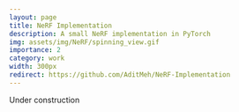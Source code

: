 ```yaml
---
layout: page
title: NeRF Implementation
description: A small NeRF implementation in PyTorch
img: assets/img/NeRF/spinning_view.gif
importance: 2
category: work
width: 300px
redirect: https://github.com/AditMeh/NeRF-Implementation
---
```


Under construction